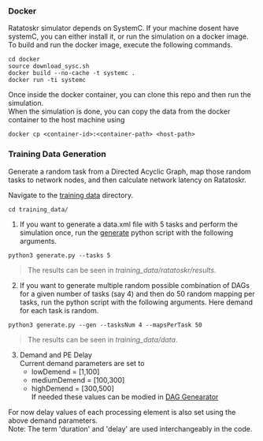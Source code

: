 ### Docker  
Ratatoskr simulator depends on SystemC. If your machine dosent have systemC, you can either install it, or run the simulation on a docker image. To build and run the docker image, execute the following commands. 

```
cd docker
source download_sysc.sh
docker build --no-cache -t systemc .
docker run -ti systemc
```
Once inside the docker container, you can clone this repo and then run the simulation.  
When the simulation is done, you can copy the data from the docker container to the host machine using 
```
docker cp <container-id>:<container-path> <host-path>
```

### Training Data Generation 
Generate a random task from a Directed Acyclic Graph, map those random tasks to network nodes, and then calculate network latency on Ratatoskr.   

Navigate to the [training data](training_data) directory. 
```
cd training_data/
```
1. If you want to generate a data.xml file with 5 tasks and perform the simulation once, run the [generate](training_data/generate.py) python script with the following arguments. 
```
python3 generate.py --tasks 5
```
> The results can be seen in _training_data/ratatoskr/results_.

2. If you want to generate multiple random possible combination of DAGs for a given number of tasks (say 4) and then do 50 random mapping per tasks, run the python script with the following arguments. Here demand for each task is random. 
```
python3 generate.py --gen --tasksNum 4 --mapsPerTask 50
```
> The results can be seen in _training_data/data_.

3. Demand and PE Delay  
Current demand parameters are set to  
    - lowDemend = [1,100]  
    - mediumDemend = [100,300]  
    - highDemend = [300,500]  
    If needed these values can be modied in [DAG Genearator](training_data/utils/DAG_Generator.py)  

For now delay values of each processing element is also set using the above demand parameters.  
Note: The term 'duration' and 'delay' are used interchangeably in the code.

